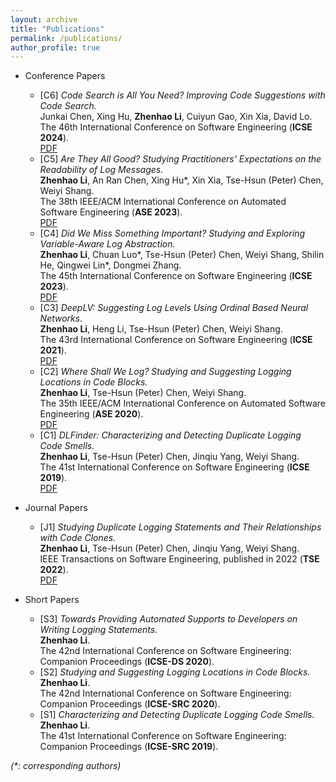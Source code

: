 ```yaml
---
layout: archive
title: "Publications"
permalink: /publications/
author_profile: true
---
```



* Conference Papers
  * [C6] *Code Search is All You Need? Improving Code Suggestions with Code Search.*\
  Junkai Chen, Xing Hu, **Zhenhao Li**, Cuiyun Gao, Xin Xia, David Lo.\
  The 46th International Conference on Software Engineering (**ICSE 2024**).\
  [PDF](https://ginolzh.github.io/papers/ICSE2024_Code_Suggestion.pdf)
  * [C5] *Are They All Good? Studying Practitioners' Expectations on the Readability of Log Messages.*\
  **Zhenhao Li**, An Ran Chen, Xing Hu\*, Xin Xia, Tse-Hsun (Peter) Chen, Weiyi Shang.\
  The 38th IEEE/ACM International Conference on Automated Software Engineering (**ASE 2023**).\
  [PDF](https://ginolzh.github.io/papers/ASE2023_Log_Message_Readability.pdf)
  * [C4] *Did We Miss Something Important? Studying and Exploring Variable-Aware Log Abstraction.*\
  **Zhenhao Li**, Chuan Luo\*, Tse-Hsun (Peter) Chen, Weiyi Shang, Shilin He, Qingwei Lin\*, Dongmei Zhang.\
  The 45th International Conference on Software Engineering (**ICSE 2023**).\
  [PDF](https://ginolzh.github.io/papers/ICSE2023_Log_Var_Aware_.pdf)
  * [C3] *DeepLV: Suggesting Log Levels Using Ordinal Based Neural Networks.*\
  **Zhenhao Li**, Heng Li, Tse-Hsun (Peter) Chen, Weiyi Shang.\
  The 43rd International Conference on Software Engineering (**ICSE 2021**).\
  [PDF](https://ginolzh.github.io/papers/ICSE2021_Log_Level.pdf)
  * [C2] *Where Shall We Log? Studying and Suggesting Logging Locations in Code Blocks.*\
  **Zhenhao Li**, Tse-Hsun (Peter) Chen, Weiyi Shang.\
  The 35th IEEE/ACM International Conference on Automated Software Engineering (**ASE 2020**).\
  [PDF](https://ginolzh.github.io/papers/ASE2020_Where_to_Log.pdf)
  * [C1] *DLFinder: Characterizing and Detecting Duplicate Logging Code Smells.*\
  **Zhenhao Li**, Tse-Hsun (Peter) Chen, Jinqiu Yang, Weiyi Shang.\
  The 41st International Conference on Software Engineering (**ICSE 2019**).\
  [PDF](https://ginolzh.github.io/papers/ICSE2019_Dup_Log.pdf)

* Journal Papers
  * [J1] *Studying Duplicate Logging Statements and Their Relationships with Code Clones.*\
  **Zhenhao Li**, Tse-Hsun (Peter) Chen, Jinqiu Yang, Weiyi Shang.\
  IEEE Transactions on Software Engineering, published in 2022 (**TSE 2022**).\
  [PDF](https://ginolzh.github.io/papers/TSE_Duplicate_Log.pdf)

* Short Papers
  * [S3] *Towards Providing Automated Supports to Developers on Writing Logging Statements.*\
  **Zhenhao Li**.\
  The 42nd International Conference on Software Engineering: Companion Proceedings (**ICSE-DS 2020**).
  * [S2] *Studying and Suggesting Logging Locations in Code Blocks.*\
  **Zhenhao Li**.\
  The 42nd International Conference on Software Engineering: Companion Proceedings (**ICSE-SRC 2020**).
  * [S1] *Characterizing and Detecting Duplicate Logging Code Smells.*\
  **Zhenhao Li**.\
  The 41st International Conference on Software Engineering: Companion Proceedings (**ICSE-SRC 2019**).

_(*: corresponding authors)_
